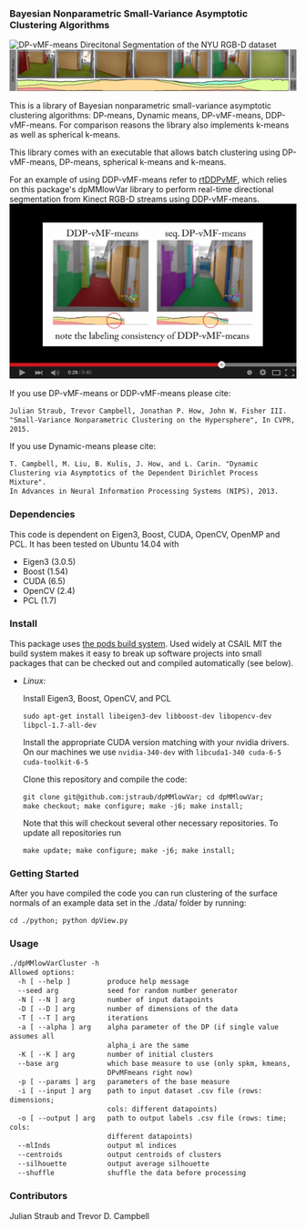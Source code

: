 ### Bayesian Nonparametric Small-Variance Asymptotic Clustering Algorithms

![DP-vMF-means Direcitonal Segmentation of the NYU
RGB-D dataset](./doc/figureDPvMF_segmentationOverlay_extendedAbstract_cropped.png)
![DDP-vMF-means Real-time Direcitonal Segmentation](./doc/figureDDPvMF_segmentationOverlay_extendedAbstract_cropped.png)

This is a library of Bayesian nonparametric small-variance asymptotic
clustering algorithms: DP-means, Dynamic means, DP-vMF-means,
DDP-vMF-means.
For comparison reasons the library also implements k-means as well as
spherical k-means.

This library comes with an executable that allows batch clustering
using DP-vMF-means, DP-means, spherical k-means and k-means.

For an example of using DDP-vMF-means refer to
[rtDDPvMF](https://github.com/jstraub/rtDDPvMF),
which relies on this package's dpMMlowVar library to perform real-time
directional segmentation from Kinect RGB-D streams using DDP-vMF-means. 
[![Real-time Directional Segmentation using DDP-vMF-means](./doc/ddpVideoPreview.png)](http://www.youtube.com/watch?v=wLP18q80oAE)


If you use DP-vMF-means or DDP-vMF-means please cite:
```
Julian Straub, Trevor Campbell, Jonathan P. How, John W. Fisher III. 
"Small-Variance Nonparametric Clustering on the Hypersphere", In CVPR,
2015.
```
If you use Dynamic-means please cite:
```
T. Campbell, M. Liu, B. Kulis, J. How, and L. Carin. "Dynamic
Clustering via Asymptotics of the Dependent Dirichlet Process Mixture".
In Advances in Neural Information Processing Systems (NIPS), 2013.
```

### Dependencies
This code is dependent on Eigen3, Boost, CUDA, OpenCV, OpenMP and PCL.
It has been tested on Ubuntu 14.04 with 
- Eigen3 (3.0.5) 
- Boost (1.54)
- CUDA (6.5)
- OpenCV (2.4)
- PCL (1.7)

### Install

This package uses [the pods build
system](http://sourceforge.net/p/pods/home/Home/). Used widely at CSAIL
MIT the build system makes it easy to break up software projects into
small packages that can be checked out and compiled automatically (see
below).

- *Linux:* 

    Install Eigen3, Boost, OpenCV, and PCL

    ```
    sudo apt-get install libeigen3-dev libboost-dev libopencv-dev libpcl-1.7-all-dev
    ```

    Install the appropriate CUDA version matching with your nvidia
    drivers. On our machines we use `nvidia-340-dev` with
    `libcuda1-340 cuda-6-5 cuda-toolkit-6-5`

    Clone this repository and compile the code:

    ```
    git clone git@github.com:jstraub/dpMMlowVar; cd dpMMlowVar;
    make checkout; make configure; make -j6; make install;
    ```
    
    Note that this will checkout several other necessary repositories.
    To update all repositories run
    
    ```
    make update; make configure; make -j6; make install;
    ```

### Getting Started

After you have compiled the code you can run clustering of the surface
normals of an example data set in the ./data/ folder by running:
```
cd ./python; python dpView.py
```

### Usage
```
./dpMMlowVarCluster -h
Allowed options:
  -h [ --help ]         produce help message
  --seed arg            seed for random number generator
  -N [ --N ] arg        number of input datapoints
  -D [ --D ] arg        number of dimensions of the data
  -T [ --T ] arg        iterations
  -a [ --alpha ] arg    alpha parameter of the DP (if single value assumes all 
                        alpha_i are the same
  -K [ --K ] arg        number of initial clusters 
  --base arg            which base measure to use (only spkm, kmeans, 
                        DPvMFmeans right now)
  -p [ --params ] arg   parameters of the base measure
  -i [ --input ] arg    path to input dataset .csv file (rows: dimensions; 
                        cols: different datapoints)
  -o [ --output ] arg   path to output labels .csv file (rows: time; cols: 
                        different datapoints)
  --mlInds              output ml indices
  --centroids           output centroids of clusters
  --silhouette          output average silhouette
  --shuffle             shuffle the data before processing
```

### Contributors
Julian Straub and Trevor D. Campbell
